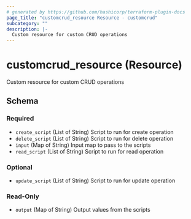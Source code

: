 ```yaml
---
# generated by https://github.com/hashicorp/terraform-plugin-docs
page_title: "customcrud_resource Resource - customcrud"
subcategory: ""
description: |-
  Custom resource for custom CRUD operations
---
```


# customcrud_resource (Resource)

Custom resource for custom CRUD operations



<!-- schema generated by tfplugindocs -->
## Schema

### Required

- `create_script` (List of String) Script to run for create operation
- `delete_script` (List of String) Script to run for delete operation
- `input` (Map of String) Input map to pass to the scripts
- `read_script` (List of String) Script to run for read operation

### Optional

- `update_script` (List of String) Script to run for update operation

### Read-Only

- `output` (Map of String) Output values from the scripts
